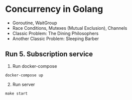 # Concurrency in Golang
- Goroutine, WaitGroup
- Race Conditions, Mutexes (Mutual Exclusion), Channels
- Classic Problem: The Dining Philosophers
- Another Classic Problem: Sleeping Barber

## Run 5. Subscription service
1. Run docker-compose

```docker-compose up```

2. Run server

```make start```
